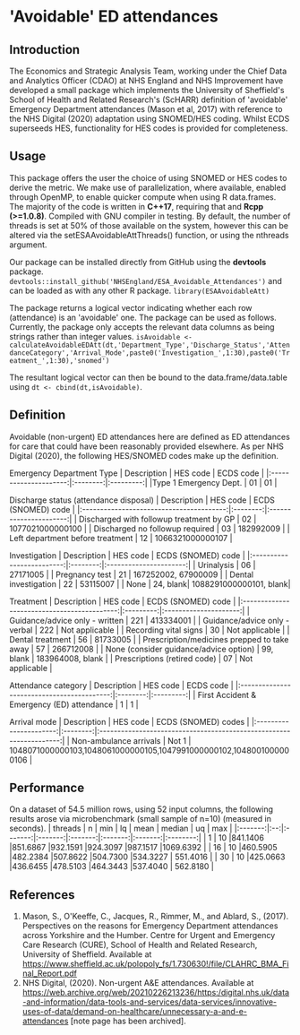 # 'Avoidable' ED attendances

## Introduction
The Economics and Strategic Analysis Team, working under the Chief Data and Analytics Officer (CDAO) at NHS England and NHS Improvement have developed a small package which implements the University of Sheffield's School of Health and Related Research's (ScHARR) definition of 'avoidable' Emergency Department attendances (Mason et al, 2017) with reference to the NHS Digital (2020) adaptation using SNOMED/HES coding. Whilst ECDS superseeds HES, functionality for HES codes is provided for completeness. 

## Usage
This package offers the user the choice of using SNOMED or HES codes to derive the metric. We make use of parallelization, where available, enabled through OpenMP, to enable quicker compute when using R data.frames. The majority of the code is written in **C++17**, requiring that and **Rcpp (>=1.0.8)**. Compiled with GNU compiler in testing. By default, the number of threads is set at 50% of those available on the system, however this can be altered via the setESAAvoidableAttThreads() function, or using the nthreads argument. 

Our package can be installed directly from GitHub using the **devtools** package.
`devtools::install_github('NHSEngland/ESA_Avoidable_Attendances')`
and can be loaded as with any other R package.
`library(ESAAvoidableAtt)`

The package returns a logical vector indicating whether each row (attendance) is an 'avoidable' one. The package can be used as follows. Currently, the package only accepts the relevant data columns as being strings rather than integer values. 
`isAvoidable <- calculateAvoidableEDAtt(dt,'Department_Type','Discharge_Status','AttendanceCategory','Arrival_Mode',paste0('Investigation_',1:30),paste0('Treatment_',1:30),'snomed')`

The resultant logical vector can then be bound to the data.frame/data.table using 
`dt <- cbind(dt,isAvoidable)`.

## Definition
Avoidable (non-urgent) ED attendances here are defined as ED attendances for care that could have been reasonably provided elsewhere. As per NHS Digital (2020), the following HES/SNOMED codes make up the definition.

Emergency Department Type
| Description           | HES code | ECDS code |
|:---------------------:|:--------:|:---------:|
|Type 1 Emergency Dept. | 01       | 01        |

Discharge status (attendance disposal)
| Description                              | HES code |    ECDS (SNOMED) code  |
|:----------------------------------------:|:--------:|:----------------------:|
| Discharged with followup treatment by GP | 02       | 1077021000000100       |
| Discharged no followup required          | 03       | 182992009              |
| Left department before treatment         | 12       | 1066321000000107       |

Investigation 
| Description               | HES code | ECDS (SNOMED) code     |
|:-------------------------:|:--------:|:----------------------:|
| Urinalysis                | 06       | 27171005               |
| Pregnancy test            | 21       | 167252002, 67900009    |
| Dental investigation      | 22       | 53115007               |
| None                      | 24, blank| 1088291000000101, blank|

Treatment 
| Description                                 | HES code  | ECDS (SNOMED) code    |
|:-------------------------------------------:|:---------:|:---------------------:|
| Guidance/advice only - written              | 221       | 413334001             |
| Guidance/advice only - verbal               | 222       | Not applicable        |
| Recording vital signs                       | 30        | Not applicable        |
| Dental treatment                            | 56        | 81733005              |
| Prescription/medicines prepped to take away | 57        | 266712008             |
| None (consider guidance/advice option)      | 99, blank | 183964008, blank      |
| Prescriptions (retired code)                | 07        | Not applicable        |

Attendance category 
| Description                                | HES code | ECDS code |
|:------------------------------------------:|:--------:|:---------:|
| First Accident & Emergency (ED) attendance | 1        | 1         |

Arrival mode 
| Description            | HES code | ECDS (SNOMED) codes                                                 |
|:----------------------:|:--------:|:-------------------------------------------------------------------:|
| Non-ambulance arrivals | Not 1    | 1048071000000103,1048061000000105,1047991000000102,1048001000000106 |

## Performance
On a dataset of 54.5 million rows, using 52 input columns, the following results arose via microbenchmark (small sample of n=10) (measured in seconds).
| threads | n  | min     | lq      | mean    | median  | uq      | max      |
|:-------:|:--:|:-------:|:-------:|:-------:|:-------:|:-------:|:--------:|
| 1       | 10 |841.1406 |851.6867 |932.1591 |924.3097 |987.1517 |1069.6392 |
| 16      | 10 |460.5905 |482.2384 |507.8622 |504.7300 |534.3227 | 551.4016 |
| 30      | 10 |425.0663 |436.6455 |478.5103 |464.3443 |537.4040 | 562.8180 |

## References
1. Mason, S., O'Keeffe, C., Jacques, R., Rimmer, M., and Ablard, S., (2017). Perspectives on the reasons for Emergency Department attendances across Yorkshire and the Humber. Centre for Urgent and Emergency Care Research (CURE), School of Health and Related Research, University of Sheffield. Available at https://www.sheffield.ac.uk/polopoly_fs/1.730630!/file/CLAHRC_BMA_Final_Report.pdf
2. NHS Digital, (2020). Non-urgent A&E attendances. Available at https://web.archive.org/web/20210226213236/https:/digital.nhs.uk/data-and-information/data-tools-and-services/data-services/innovative-uses-of-data/demand-on-healthcare/unnecessary-a-and-e-attendances [note page has been archived].







